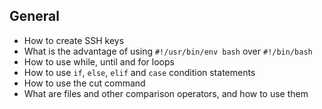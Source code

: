 ## General

- How to create SSH keys
- What is the advantage of using `#!/usr/bin/env bash` over `#!/bin/bash`
- How to use while, until and for loops
- How to use `if`, `else`, `elif` and `case` condition statements
- How to use the cut command
- What are files and other comparison operators, and how to use them
